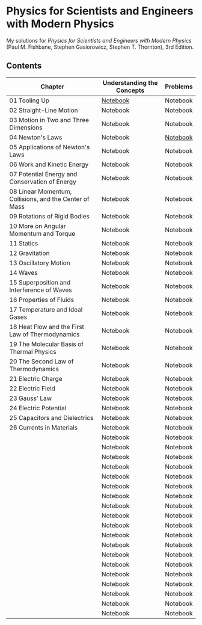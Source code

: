 # Physics for Scientists and Engineers with Modern Physics

My solutions for *Physics for Scientists and Engineers with Modern Physics* (Paul M. Fishbane, Stephen Gasiorowicz, Stephen T. Thornton), 3rd Edition.

## Contents

|Chapter|Understanding the Concepts|Problems|
|---|---|---|
|01 Tooling Up|[Notebook](https://nbviewer.org/github/LiiYeongchyi/Physics-for-Scientists-and-Engineers-with-Modern-Physics/blob/main/Understanding%20the%20Concepts/Chapter%201%20Tooling%20Up.ipynb)|Notebook|
|02 Straight-Line Motion|Notebook|Notebook|
|03 Motion in Two and Three Dimensions|Notebook|Notebook|
|04 Newton's Laws|Notebook|[Notebook](https://nbviewer.org/github/LiiYeongchyi/Physics-for-Scientists-and-Engineers-with-Modern-Physics/blob/main/Problems/Chapter%204%20Newton%27s%20Laws.ipynb)|
|05 Applications of Newton's Laws|Notebook|Notebook|
|06 Work and Kinetic Energy|Notebook|Notebook|
|07 Potential Energy and Conservation of Energy|Notebook|Notebook|
|08 Linear Momentum, Collisions, and the Center of Mass|Notebook|Notebook|
|09 Rotations of Rigid Bodies|Notebook|Notebook|
|10 More on Angular Momentum and Torque|Notebook|Notebook|
|11 Statics|Notebook|Notebook|
|12 Gravitation|Notebook|Notebook|
|13 Oscillatory Motion|Notebook|Notebook|
|14 Waves|Notebook|Notebook|
|15 Superposition and Interference of Waves|Notebook|Notebook|
|16 Properties of Fluids|Notebook|Notebook|
|17 Temperature and Ideal Gases|Notebook|Notebook|
|18 Heat Flow and the First Law of Thermodynamics|Notebook|Notebook|
|19 The Molecular Basis of Thermal Physics|Notebook|Notebook|
|20 The Second Law of Thermodynamics|Notebook|Notebook|
|21 Electric Charge|Notebook|Notebook|
|22 Electric Field|Notebook|Notebook|
|23 Gauss' Law|Notebook|Notebook|
|24 Electric Potential|Notebook|Notebook|
|25 Capacitors and Dielectrics|Notebook|Notebook|
|26 Currents in Materials|Notebook|Notebook|
||Notebook|Notebook|
||Notebook|Notebook|
||Notebook|Notebook|
||Notebook|Notebook|
||Notebook|Notebook|
||Notebook|Notebook|
||Notebook|Notebook|
||Notebook|Notebook|
||Notebook|Notebook|
||Notebook|Notebook|
||Notebook|Notebook|
||Notebook|Notebook|
||Notebook|Notebook|
||Notebook|Notebook|
||Notebook|Notebook|
||Notebook|Notebook|
||Notebook|Notebook|
||Notebook|Notebook|
||Notebook|Notebook|
